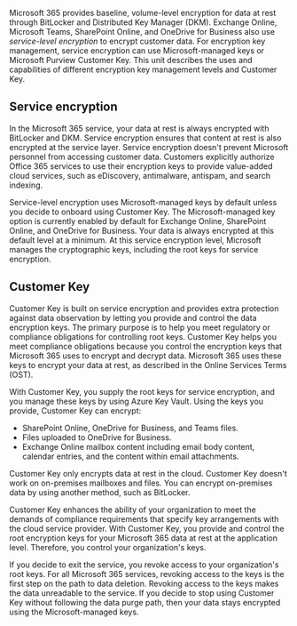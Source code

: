 Microsoft 365 provides baseline, volume-level encryption for data at rest through BitLocker and Distributed Key Manager (DKM). Exchange Online, Microsoft Teams, SharePoint Online, and OneDrive for Business also use *service-level encryption* to encrypt customer data. For encryption key management, service encryption can use Microsoft-managed keys or Microsoft Purview Customer Key. This unit describes the uses and capabilities of different encryption key management levels and Customer Key.

## Service encryption

In the Microsoft 365 service, your data at rest is always encrypted with BitLocker and DKM. Service encryption ensures that content at rest is also encrypted at the service layer. Service encryption doesn't prevent Microsoft personnel from accessing customer data. Customers explicitly authorize Office 365 services to use their encryption keys to provide value-added cloud services, such as eDiscovery, antimalware, antispam, and search indexing.

Service-level encryption uses Microsoft-managed keys by default unless you decide to onboard using Customer Key. The Microsoft-managed key option is currently enabled by default for Exchange Online, SharePoint Online, and OneDrive for Business. Your data is always encrypted at this default level at a minimum. At this service encryption level, Microsoft manages the cryptographic keys, including the root keys for service encryption. 

## Customer Key

Customer Key is built on service encryption and provides extra protection against data observation by letting you provide and control the data encryption keys. The primary purpose is to help you meet regulatory or compliance obligations for controlling root keys. Customer Key helps you meet compliance obligations because you control the encryption keys that Microsoft 365 uses to encrypt and decrypt data. Microsoft 365 uses these keys to encrypt your data at rest, as described in the Online Services Terms (OST).

With Customer Key, you supply the root keys for service encryption, and you manage these keys by using Azure Key Vault. Using the keys you provide, Customer Key can encrypt:

- SharePoint Online, OneDrive for Business, and Teams files.
- Files uploaded to OneDrive for Business.
- Exchange Online mailbox content including email body content, calendar entries, and the content within email attachments.

Customer Key only encrypts data at rest in the cloud. Customer Key doesn't work on on-premises mailboxes and files. You can encrypt on-premises data by using another method, such as BitLocker.

Customer Key enhances the ability of your organization to meet the demands of compliance requirements that specify key arrangements with the cloud service provider. With Customer Key, you provide and control the root encryption keys for your Microsoft 365 data at rest at the application level. Therefore, you control your organization's keys.

If you decide to exit the service, you revoke access to your organization's root keys. For all Microsoft 365 services, revoking access to the keys is the first step on the path to data deletion. Revoking access to the keys makes the data unreadable to the service. If you decide to stop using Customer Key without following the data purge path, then your data stays encrypted using the Microsoft-managed keys.

